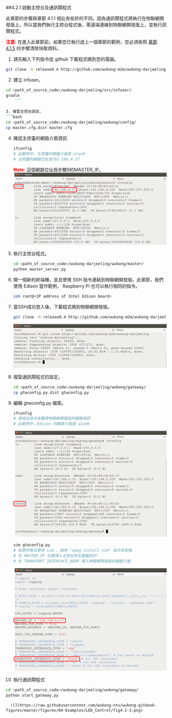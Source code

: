 ##4.2.1 啟動主控台及通訊閘程式

此章節的步驟與章節 4.1.1 相比有些許的不同。因為通訊閘程式將執行在物聯網開發版上，所以當我們執行主控台程式後，需遠端連線到物聯網開發版上，並執行訊閘程式。

<font color="red">**注意:**</font> 在進入此章節前，如果您已執行過上一個章節的範例，您必須依照 [章節 4.1.5](../OP1/issue.md) 的步驟清除快取資料。

1. 請先輸入下列指令從 github 下載程式碼到您的電腦。

  ```bash
  git clone -b release0.4 http://github.com/wukong-m2m/wukong-darjeeling
  ```

2. 建立 infuser。
  ```bash
  cd <path_of_source_code>/wukong-darjeeling/src/infuser/  
  gradle 
      ```      
        
3. 複製主控台設定。
  ```bash
  cd <path_of_source_code>/wukong-darjeeling/wukong/config/  
  cp master.cfg.dist master.cfg  
  ```

4. 確認主控臺的網路介面資訊
   ```bash
   ifconfig  
   # 此範例中，主控臺的網路介面是 wlan0  
   # 主控臺的網路位址是192.168.4.17  
   ```
   <font color="red">**Note:**</font> 這個網路位址爲步驟9的MASTER_IP。  
   ![](https://raw.githubusercontent.com/wukong-ntu/wukong-gitbook-figures/master/figures/04-Examples/4_2_1_master_ifconfig2.png)


5. 執行主控台程式。
    ```bash
    cd <path_of_source_code>/wukong-darjeeling/wukong/master/   
    python master_server.py   
    ```

6. 開一個新的終端機，並且使用 SSH 指令連結到物聯網開發版。此章節，我們使用 Edison 當作範例， Raspberry Pi 也可以執行相同的指令。    
    ```bash
    ssh root@<IP address of Intel Edison board> 
    ```
    
7. 當SSH成功登入後，下載程式碼到物聯網開發版。
    ```bash
    git clone -b release0.4 http://github.com/wukong-m2m/wukong-darjeeling  
    ```   
    ![](https://raw.githubusercontent.com/wukong-ntu/wukong-gitbook-figures/master/figures/04-Examples/LED_Control/fig4-2-0.png)

8. 複製通訊閘程式的設定。
    ```bash
    cd <path_of_source_code>/wukong-darjeeling/wukong/gateway/  
    cp gtwconfig.py.dist gtwconfig.py
    ```
         
9. 編輯 gtwconfig.py 檔案。
   ```bash
   ifconfig 
   # 使用此指令來獲得物聯網開發版的網路資訊
   # 此範例中，Edison 的網路介面是 wlan0
   ```
      ![](https://raw.githubusercontent.com/wukong-ntu/wukong-gitbook-figures/master/figures/04-Examples/LED_Control/fig4-2-1.png)
 
   ```bash
   vim gtwconfig.py 
   # 如果你無法使用 vim ，請用 "opkg install vim" 指令來安裝
   # 在 MASTER_IP 位置填入主控台所在電腦的IP
   # 在 TRANSPORT_INTERFACE_ADDR 填入物聯網開發版的網路介面
   ```
      ![](https://raw.githubusercontent.com/wukong-ntu/wukong-gitbook-figures/master/figures/04-Examples/LED_Control/fig4-2-2.png)

10. 執行通訊閘程式
  ```bash
  cd <path_of_source_code>/wukong-darjeeling/wukong/gateway/
  python start_gateway.py
  ```  
      ![](https://raw.githubusercontent.com/wukong-ntu/wukong-gitbook-figures/master/figures/04-Examples/LED_Control/fig4-2-3.png)

